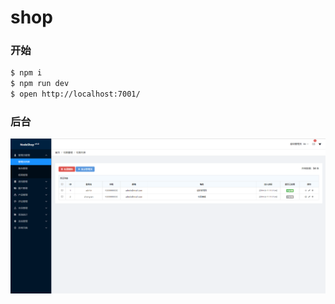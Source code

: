 # shop

### 开始

```bash
$ npm i
$ npm run dev
$ open http://localhost:7001/
```

### 后台
![image](https://github.com/userand/egg.js-shop/blob/master/QQ%E6%88%AA%E5%9B%BE20190125002400.png)
